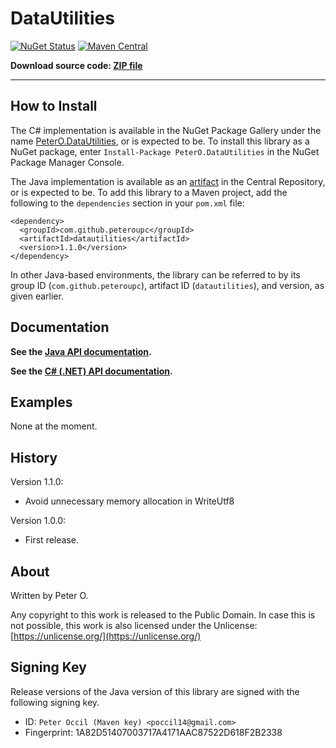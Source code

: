 DataUtilities
=======

[![NuGet Status](http://img.shields.io/nuget/v/PeterO.DataUtilities.svg?style=flat)](https://www.nuget.org/packages/PeterO.DataUtilities)
[![Maven Central](https://img.shields.io/maven-central/v/com.github.peteroupc/datautilities.svg?style=plastic)](https://search.maven.org/#search|ga|1|g%3A%22com.github.peteroupc%22%20AND%20a%3A%22datautilities%22)

**Download source code: [ZIP file](https://github.com/peteroupc/MailLib/archive/master.zip)**

----

How to Install
---------
The C# implementation is available in the
NuGet Package Gallery under the name
[PeterO.DataUtilities](https://www.nuget.org/packages/PeterO.DataUtilities), or is expected to be. To install
this library as a NuGet package, enter `Install-Package PeterO.DataUtilities` in the
NuGet Package Manager Console.

The Java implementation is available
as an [artifact](https://search.maven.org/#search|ga|1|g%3A%22com.github.peteroupc%22%20AND%20a%3A%22datautilities%22) in the Central Repository, or is expected to be. To add this library to a Maven
project, add the following to the `dependencies` section in your `pom.xml` file:

    <dependency>
      <groupId>com.github.peteroupc</groupId>
      <artifactId>datautilities</artifactId>
      <version>1.1.0</version>
    </dependency>

In other Java-based environments, the library can be referred to by its
group ID (`com.github.peteroupc`), artifact ID (`datautilities`), and version, as given earlier.

Documentation
------------

**See the [Java API documentation](https://peteroupc.github.io/DataUtilities/api/).**

**See the [C# (.NET) API documentation](https://peteroupc.github.io/DataUtilities/docs/).**

Examples
-------------

None at the moment.

History
-----------

Version 1.1.0:

- Avoid unnecessary memory allocation in WriteUtf8

Version 1.0.0:

- First release.

About
-----------

Written by Peter O.

Any copyright to this work is released to the Public Domain.
In case this is not possible, this work is also
licensed under the Unlicense: [https://unlicense.org/](https://unlicense.org/)

## Signing Key

Release versions of the Java version of this library are signed with the following signing key.

- ID: `Peter Occil (Maven key) <poccil14@gmail.com>`
- Fingerprint: 1A82D51407003717A4171AAC87522D618F2B2338
